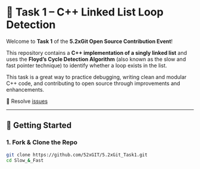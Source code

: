 # 🧩 Task 1 – C++ Linked List Loop Detection

Welcome to **Task 1** of the **5.2xGit Open Source Contribution Event**!

This repository contains a **C++ implementation of a singly linked list** and uses the **Floyd’s Cycle Detection Algorithm** (also known as the slow and fast pointer technique) to identify whether a loop exists in the list.

This task is a great way to practice debugging, writing clean and modular C++ code, and contributing to open source through improvements and enhancements.

📌 Resolve [issues](https://github.com/52xGIT/5.2xGit_Task1/issues)

---

## 🚀 Getting Started

### 1. Fork & Clone the Repo

```bash
git clone https://github.com/52xGIT/5.2xGit_Task1.git
cd Slow_&_Fast
